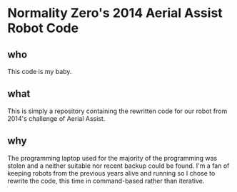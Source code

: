 # Normality Zero's 2014 Aerial Assist Robot Code

## who

This code is my baby.

## what

This is simply a repository containing the rewritten code for our robot from 2014's challenge of Aerial Assist. 

## why

The programming laptop used for the majority of the programming was stolen and a neither suitable nor recent backup could be found. I'm a fan of keeping robots from the previous years alive and running so I chose to rewrite the code, this time in command-based rather than iterative. 

